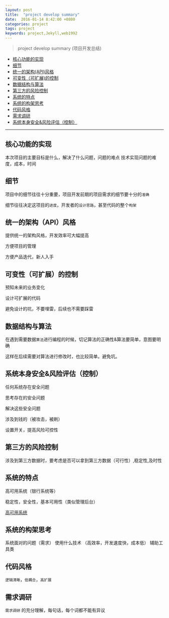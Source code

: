```yaml
---
layout: post
title:  "project develop summary"
date:  2016-01-14 8:42:00 +0800
categories: project
tags: project
keywords: project,Jekyll,web1992
---
```



> project develop summary (项目开发总结)
> 

- [核心功能的实现](#v1)
- [细节](#v2)
- [统一的架构(API)风格](#v3)
- [可变性（可扩展)的控制](#v4)
- [数据结构与算法](#v5)
- [第三方的风险控制](#v6)
- [系统的特点](#v7)
- [系统的构架思考](#v8)
- [代码风格](#v9)
- [需求调研](#v10)
- [系统本身安全&风险评估（控制）](#v11)

<!--more-->

-------------



核心功能的实现 <a name="v1">&nbsp;</a>
------

本次项目的主要目标是什么，解决了什么问题，问题的难点
技术实现问题的难度，成本，时间


细节 <a name="v2">&nbsp;</a>
------

项目中的细节往往十分重要，项目开发前期的项目需求的细节要十分的`准确`

细节往往决定这项目的`进度`，开发者的`设计思路`，甚至代码的整个`构架`




统一的架构（API）风格 <a name="v3"></a>
------

提供统一的架构风格，开发效率可大幅提高

方便项目的管理

方便产品迭代，新人入手



可变性（可扩展）的控制 <a name="v4"></a>
------

预知未来的业务变化

设计可扩展的代码

避免设计的坑，不要埋雷，后续也不需要踩雷



数据结构与算法 <a name="v5"></a>
------

在遇到需要数据`算法`进行编程的时候，切记算法的正确性&算法要简单，意图要明确

这样在后续需要对算法进行修改时，也比较简单。避免坑。


系统本身安全&风险评估（控制）<a name="v11"></a>
------

任何系统存在安全问题

思考存在的安全问题

解决这些安全问题

涉及到钱的（被攻击，被刷）

设置开关，提高风险可控性


第三方的风险控制 <a name="v6"></a>
------

涉及到第三方数据时，要考虑是否可以拿到第三方数据（可行性）,稳定性,及时性


系统的特点<a name="v7"></a>
------

高可用系统（银行系统等）

稳定性，安全性，基本可用性（类似管理后台）

[高可用系统](#hi)


系统的构架思考<a name="v8"></a>
------

系统面对的问题（需求）
使用什么技术 （高效率，开发速度快，成本低）
辅助工具类


代码风格<a name="v9" id="v10"></a>
------

`逻辑清晰`，`低耦合`，`高扩展`


需求调研<a name="v10" id="v10"></a>
------

`需求调研` 的充分理解，每句话，每个词都不能有异议



[#v1]:v1
[#v2]:v2
[#v3]:v3
[#v4]:v4
[#v5]:v5
[#v6]:v6
[#v7]:v7
[#v8]:v8
[#v9]:v9
[#v10]:v10
[#v11]:v11
[#hi]:http://coolshell.cn/articles/17459.html#more-17459


